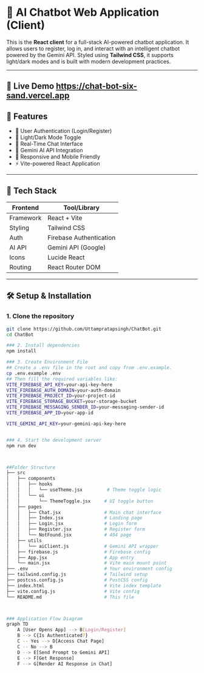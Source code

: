 # 🤖 AI Chatbot Web Application (Client)

This is the **React client** for a full-stack AI-powered chatbot application. It allows users to register, log in, and interact with an intelligent chatbot powered by the Gemini API. Styled using **Tailwind CSS**, it supports light/dark modes and is built with modern development practices.

---

## 🔗 Live Demo  https://chat-bot-six-sand.vercel.app


## 🚀 Features

- 🔐 User Authentication (Login/Register)
- 🎨 Light/Dark Mode Toggle
- 💬 Real-Time Chat Interface
- 🤖 Gemini AI API Integration
- 📱 Responsive and Mobile Friendly
- ⚡ Vite-powered React Application

---

## 🧰 Tech Stack

| Frontend       | Tool/Library                  |
|----------------|-------------------------------|
| Framework      | React + Vite                  |
| Styling        | Tailwind CSS                  |
| Auth           | Firebase Authentication       |
| AI API         | Gemini API (Google)           |
| Icons          | Lucide React                  |
| Routing        | React Router DOM              |

---

## 🛠️ Setup & Installation

### 1. Clone the repository

```bash
git clone https://github.com/Uttampratapsingh/ChatBot.git
cd ChatBot

### 2. Install dependencies
npm install

### 3. Create Environment File
## Create a .env file in the root and copy from .env.example.
cp .env.example .env
## Then fill the required variables like:
VITE_FIREBASE_API_KEY=your-api-key-here
VITE_FIREBASE_AUTH_DOMAIN=your-auth-domain
VITE_FIREBASE_PROJECT_ID=your-project-id
VITE_FIREBASE_STORAGE_BUCKET=your-storage-bucket
VITE_FIREBASE_MESSAGING_SENDER_ID=your-messaging-sender-id
VITE_FIREBASE_APP_ID=your-app-id

VITE_GEMINI_API_KEY=your-gemini-api-key-here


### 4. Start the development server
npm run dev



##Folder Structure
├── src
│   ├── components
│   │   ├── hooks
│   │   │   └── useTheme.jsx         # Theme toggle logic
│   │   └── ui
│   │       └── ThemeToggle.jsx     # UI toggle button
│   ├── pages
│   │   ├── Chat.jsx                # Main chat interface
│   │   ├── Index.jsx               # Landing page
│   │   ├── Login.jsx               # Login form
│   │   ├── Register.jsx            # Register form
│   │   └── NotFound.jsx            # 404 page
│   ├── utils
│   │   └── aiClient.js             # Gemini API wrapper
│   ├── firebase.js                 # Firebase config
│   ├── App.jsx                     # App entry
│   └── main.jsx                    # Vite main mount point
├── .env                            # Your environment config
├── tailwind.config.js              # Tailwind setup
├── postcss.config.js               # PostCSS config
├── index.html                      # Vite index template
├── vite.config.js                  # Vite config
└── README.md                       # This file



### Application Flow Diagram
graph TD
    A [User Opens App] --> B[Login/Register]
    B --> C{Is Authenticated?}
    C -- Yes --> D[Access Chat Page]
    C -- No --> B
    D --> E[Send Prompt to Gemini API]
    E --> F[Get Response]
    F --> G[Render AI Response in Chat]


